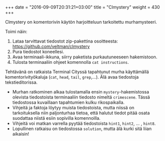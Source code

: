 +++
date = "2016-09-09T20:31:21+03:00"
title = "Clmystery"
weight = 430
+++

Clmystery on komentorivin käytön harjoitteluun tarkoitettu murhamysteeri.

Toimi näin:

1. Lataa tarvittavat tiedostot zip-pakettina osoitteesta: <https://github.com/veltman/clmystery>
2. Pura tiedostot koneellesi.
3. Avaa terminaali-ikkuna, siirry paketista purkautuneeseen hakemistoon.
4. Tulosta terminaaliin ohjeet komennolla `cat instructions`.

Tehtävänä on ratkaista Terminal Cityssä tapahtunut murha käyttämällä komentorivityökaluja (`cat`, `head`, `tail`, `grep`,...).
Älä avaa tiedostoja tekstieditorissa.

* Murhan ratkominen alkaa tulostamalla ensin `mystery`-hakemistossa olevista tiedostoista
  terminaaliin tiedosto nimeltä `crimescene`.
  Tässä tiedostossa kuvaillaan tapahtumien kulku rikospaikalla.
* Vihjeitä ja faktoja löytyy muista tiedostoista, mutta niissä on tarkoituksella
  niin paljonturhaa tietoa, että halutut tiedot pitää osata suodattaa niistä esiin
  sopivilla komennoilla.
* Vihjeitä voi matkan varrella pyytää tiedostoista `hint1`, `hint2`, ... , `hint8`.
* Lopullinen ratkaisu on tiedostossa `solution`, mutta älä kurki sitä liian aikaisin!
